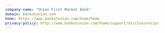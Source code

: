 ```yaml
---
company-name: "Union First Market Bank"
domain: bankatunion.com
home: https://www.bankatunion.com/home/home
privacy-policy: http://www.bankatunion.com/home/support/disclosures/privacy
---
```




